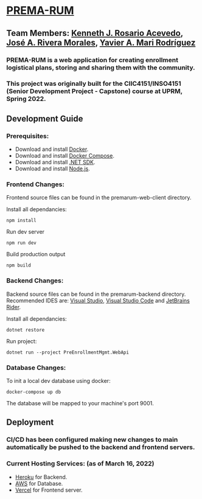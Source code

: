 # [PREMA-RUM](https://www.premarum.com/)

## Team Members: [Kenneth J. Rosario Acevedo](https://github.com/kenneth-rosario), [José A. Rivera Morales](https://github.com/https://github.com/joseriveramorales), [Yavier A. Mari Rodríguez](https://github.com/YMari)

### PREMA-RUM is a web application for creating enrollment logistical plans, storing and sharing them with the community.

### This project was originally built for the CIIC4151/INSO4151 (Senior Development Project - Capstone) course at UPRM, Spring 2022.

## Development Guide
### Prerequisites:
- Download and install [Docker](https://docs.docker.com/get-docker/).
- Download and install [Docker Compose](https://docs.docker.com/compose/install/).
- Download and install [.NET SDK](https://dotnet.microsoft.com/en-us/download/dotnet/6.0).
- Download and install [Node.js](https://joachim8675309.medium.com/installing-node-js-with-nvm-4dc469c977d9).

### Frontend Changes:
Frontend source files can be found in the premarum-web-client directory.

Install all dependancies:
```
npm install
```

Run dev server
```
npm run dev
```

Build production output
```
npm build
```

### Backend Changes:

Backend source files can be found in the premarum-backend directory. Recommended IDES are: [Visual Studio](https://visualstudio.microsoft.com/downloads/), [Visual Studio Code](https://code.visualstudio.com/download) and [JetBrains Rider](https://www.jetbrains.com/rider/download/#section=windows).

Install all dependancies:
```
dotnet restore
```

Run project:
```
dotnet run --project PreEnrollmentMgmt.WebApi
```

### Database Changes:
To init a local dev database using docker:
```
docker-compose up db
```

The database will be mapped to your machine's port 9001.

## Deployment

### CI/CD has been configured making new changes to main automatically be pushed to the backend and frontend servers. 

### Current Hosting Services: (as of March 16, 2022)
- [Heroku](https://www.heroku.com/) for Backend.
- [AWS](https://aws.amazon.com/) for Database.
- [Vercel](https://vercel.com/) for Frontend server.
